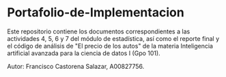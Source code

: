 # Portafolio-de-Implementacion

Este repositorio contiene los documentos correspondientes a las actividades 4, 5, 6 y 7 del módulo de estadística, así como el reporte final y el código de análisis de "El precio de los autos" de la materia Inteligencia artificial avanzada para la ciencia de datos I (Gpo 101).

Autor: Francisco Castorena Salazar, A00827756.
